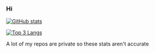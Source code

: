 ### Hi

[![GitHub stats](https://github-readme-stats.vercel.app/api?username=victivus&count_private=true&show_icons=true)](https://github.com/anuraghazra/github-readme-stats)

[![Top 3 Langs](https://github-readme-stats.vercel.app/api/top-langs/?username=victivus&count_private=true&langs_count=3)](https://github.com/anuraghazra/github-readme-stats)

A lot of my repos are private so these stats aren't accurate